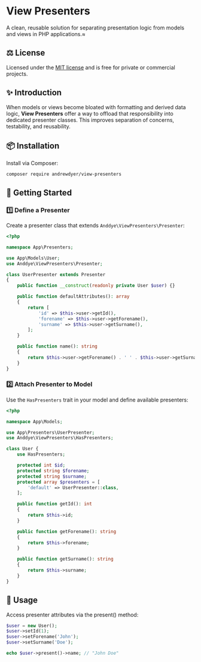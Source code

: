 # View Presenters

A clean, reusable solution for separating presentation logic from models and views in PHP applications.≈

## ⚖️ License

Licensed under the [MIT license](https://opensource.org/licenses/MIT) and is free for private or commercial projects.

## ✨ Introduction

When models or views become bloated with formatting and derived data logic, **View Presenters** offer a way to offload that responsibility into dedicated presenter classes. This improves separation of concerns, testability, and reusability.

## 📦 Installation

Install via Composer:

```shell
composer require andrewdyer/view-presenters
```

## 🚀 Getting Started

### 1️⃣ Define a Presenter

Create a presenter class that extends `Anddye\ViewPresenters\Presenter`:

```php
<?php

namespace App\Presenters;

use App\Models\User;
use Anddye\ViewPresenters\Presenter;

class UserPresenter extends Presenter
{
    public function __construct(readonly private User $user) {}

    public function defaultAttributes(): array
    {
        return [
            'id' => $this->user->getId(),
            'forename' => $this->user->getForename(),
            'surname' => $this->user->getSurname(),
        ];
    }

    public function name(): string
    {
        return $this->user->getForename() . ' ' . $this->user->getSurname();
    }
}
```

### 2️⃣ Attach Presenter to Model

Use the `HasPresenters` trait in your model and define available presenters:

```php
<?php

namespace App\Models;

use App\Presenters\UserPresenter;
use Anddye\ViewPresenters\HasPresenters;

class User {
    use HasPresenters;

    protected int $id;
    protected string $forename;
    protected string $surname;
    protected array $presenters = [
        'default' => UserPresenter::class,
    ];

    public function getId(): int
    {
        return $this->id;
    }

    public function getForename(): string
    {
        return $this->forename;
    }

    public function getSurname(): string
    {
        return $this->surname;
    }
}
```

## 📖 Usage

Access presenter attributes via the present() method:

```php
$user = new User();
$user->setId(1);
$user->setForename('John');
$user->setSurname('Doe');

echo $user->present()->name; // "John Doe"
```
